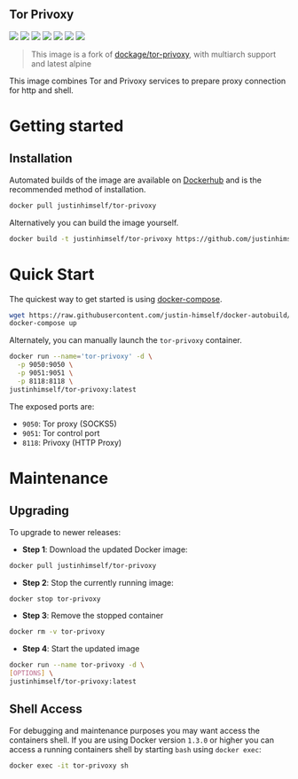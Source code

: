 ## Tor Privoxy

![](https://img.shields.io/badge/ARCH-x86-9cf)
![](https://img.shields.io/badge/ARCH-x86_64-red)
![](https://img.shields.io/badge/ARCH-ARM_64-ff69b4)
![](https://img.shields.io/badge/ARCH-ARM_v7-yellow)
![](https://img.shields.io/badge/ARCH-ARM_v6-green)
![](https://img.shields.io/badge/ARCH-PowerPC_64_le-blueviolet)
![](https://img.shields.io/badge/ARCH-IBM_Z-blue)

> This image is a fork of [dockage/tor-privoxy](https://github.com/dockage/tor-privoxy), with multiarch support and latest alpine

This image combines Tor and Privoxy services to prepare proxy connection for http and shell.

# Getting started

## Installation

Automated builds of the image are available on [Dockerhub](https://hub.docker.com/r/justinhimself/tor-privoxy) and is the recommended method of installation.

```bash
docker pull justinhimself/tor-privoxy
```

Alternatively you can build the image yourself.

```bash
docker build -t justinhimself/tor-privoxy https://github.com/justinhimself/docker-autobuild.git#master:tor-privoxy
```

# Quick Start

The quickest way to get started is using [docker-compose](https://docs.docker.com/compose/).

```bash
wget https://raw.githubusercontent.com/justin-himself/docker-autobuild/master/tor-privoxy/docker-compose.yml
docker-compose up
```

Alternately, you can manually launch the `tor-privoxy` container.

```bash
docker run --name='tor-privoxy' -d \
  -p 9050:9050 \
  -p 9051:9051 \
  -p 8118:8118 \
justinhimself/tor-privoxy:latest
```

The exposed ports are:

- <code>9050</code>: Tor proxy (SOCKS5)
- <code>9051</code>: Tor control port
- <code>8118</code>: Privoxy (HTTP Proxy)

# Maintenance

## Upgrading

To upgrade to newer releases:

- **Step 1**: Download the updated Docker image:

```bash
docker pull justinhimself/tor-privoxy
```

- **Step 2**: Stop the currently running image:

```bash
docker stop tor-privoxy
```

- **Step 3**: Remove the stopped container

```bash
docker rm -v tor-privoxy
```

- **Step 4**: Start the updated image

```bash
docker run --name tor-privoxy -d \
[OPTIONS] \
justinhimself/tor-privoxy:latest
```

## Shell Access

For debugging and maintenance purposes you may want access the containers shell. If you are using Docker version `1.3.0` or higher you can access a running containers shell by starting `bash` using `docker exec`:

```bash
docker exec -it tor-privoxy sh
```
